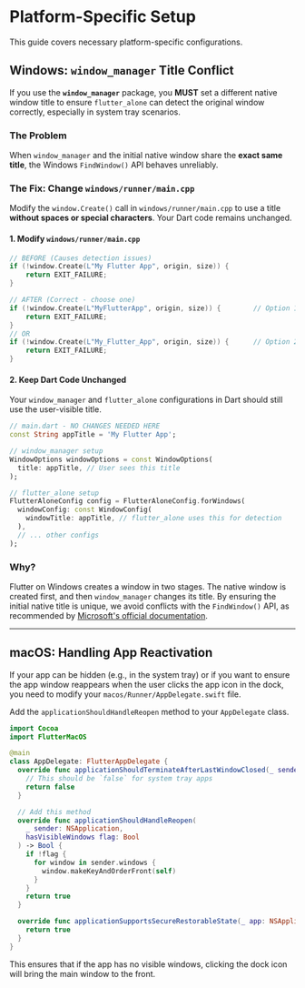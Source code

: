 # Platform-Specific Setup

This guide covers necessary platform-specific configurations.

## Windows: `window_manager` Title Conflict

If you use the **`window_manager`** package, you **MUST** set a different native window title to ensure `flutter_alone` can detect the original window correctly, especially in system tray scenarios.

### The Problem
When `window_manager` and the initial native window share the **exact same title**, the Windows `FindWindow()` API behaves unreliably.

### The Fix: Change `windows/runner/main.cpp`

Modify the `window.Create()` call in `windows/runner/main.cpp` to use a title **without spaces or special characters**. Your Dart code remains unchanged.

#### 1. **Modify `windows/runner/main.cpp`**
```cpp
// BEFORE (Causes detection issues)
if (!window.Create(L"My Flutter App", origin, size)) {
    return EXIT_FAILURE;
}

// AFTER (Correct - choose one)
if (!window.Create(L"MyFlutterApp", origin, size)) {        // Option 1: Remove spaces
    return EXIT_FAILURE;
}
// OR
if (!window.Create(L"My_Flutter_App", origin, size)) {      // Option 2: Use underscores
    return EXIT_FAILURE;
}
```

#### 2. **Keep Dart Code Unchanged**
Your `window_manager` and `flutter_alone` configurations in Dart should still use the user-visible title.
```dart
// main.dart - NO CHANGES NEEDED HERE
const String appTitle = 'My Flutter App';

// window_manager setup
WindowOptions windowOptions = const WindowOptions(
  title: appTitle, // User sees this title
);

// flutter_alone setup
FlutterAloneConfig config = FlutterAloneConfig.forWindows(
  windowConfig: const WindowConfig(
    windowTitle: appTitle, // flutter_alone uses this for detection
  ),
  // ... other configs
);
```

### Why?
Flutter on Windows creates a window in two stages. The native window is created first, and then `window_manager` changes its title. By ensuring the initial native title is unique, we avoid conflicts with the `FindWindow()` API, as recommended by [Microsoft's official documentation](https://learn.microsoft.com/en-us/troubleshoot/windows-server/performance/obtain-console-window-handle).

---

## macOS: Handling App Reactivation

If your app can be hidden (e.g., in the system tray) or if you want to ensure the app window reappears when the user clicks the app icon in the dock, you need to modify your `macos/Runner/AppDelegate.swift` file.

Add the `applicationShouldHandleReopen` method to your `AppDelegate` class.

```swift
import Cocoa
import FlutterMacOS

@main
class AppDelegate: FlutterAppDelegate {
  override func applicationShouldTerminateAfterLastWindowClosed(_ sender: NSApplication) -> Bool {
    // This should be `false` for system tray apps
    return false
  }

  // Add this method
  override func applicationShouldHandleReopen(
    _ sender: NSApplication,
    hasVisibleWindows flag: Bool
  ) -> Bool {
    if !flag {
      for window in sender.windows {
        window.makeKeyAndOrderFront(self)
      }
    }
    return true
  }

  override func applicationSupportsSecureRestorableState(_ app: NSApplication) -> Bool {
    return true
  }
}
```

This ensures that if the app has no visible windows, clicking the dock icon will bring the main window to the front.
